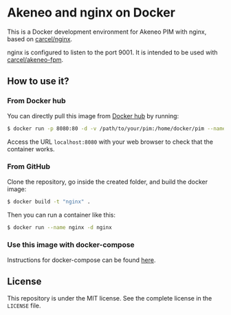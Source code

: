 # Akeneo and nginx on Docker

This is a Docker development environment for Akeneo PIM with nginx, based on [carcel/nginx](https://hub.docker.com/r/carcel/nginx).

nginx is configured to listen to the port 9001. It is intended to be used with [carcel/akeneo-fpm](https://hub.docker.com/r/carcel/akeneo-fpm).

## How to use it?

### From Docker hub

You can directly pull this image from [Docker hub](https://hub.docker.com/r/carcel/akeneo-nginx/) by running:

```bash
$ docker run -p 8080:80 -d -v /path/to/your/pim:/home/docker/pim --name nginx carcel/akeneo-nginx
```

Access the URL `localhost:8080` with your web browser to check that the container works.

### From GitHub

Clone the repository, go inside the created folder, and build the docker image:

```bash
$ docker build -t "nginx" .
```

Then you can run a container like this:

```bash
$ docker run --name nginx -d nginx
```

### Use this image with docker-compose

Instructions for docker-compose can be found [here](https://github.com/damien-carcel/Dockerfiles/COMPOSE.md).

## License

This repository is under the MIT license. See the complete license in the `LICENSE` file.
